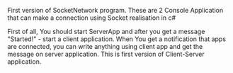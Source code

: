 First version of SocketNetwork program. These are 2 Console Application that can make a connection using Socket realisation in c#

First of all, You should start ServerApp and after you get a message "Started!" - start a client application. When You get a notification
that apps are connected, you can write anything using client app and get the message on server application. This is first version of 
Client-Server application.
